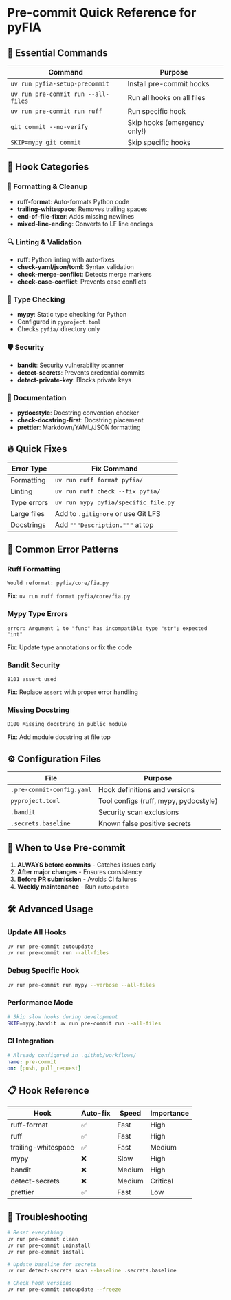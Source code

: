 # Pre-commit Quick Reference for pyFIA

## 🚀 Essential Commands

| Command | Purpose |
|---------|---------|
| `uv run pyfia-setup-precommit` | Install pre-commit hooks |
| `uv run pre-commit run --all-files` | Run all hooks on all files |
| `uv run pre-commit run ruff` | Run specific hook |
| `git commit --no-verify` | Skip hooks (emergency only!) |
| `SKIP=mypy git commit` | Skip specific hooks |

## 🔧 Hook Categories

### 🧹 Formatting & Cleanup
- **ruff-format**: Auto-formats Python code
- **trailing-whitespace**: Removes trailing spaces
- **end-of-file-fixer**: Adds missing newlines
- **mixed-line-ending**: Converts to LF line endings

### 🔍 Linting & Validation
- **ruff**: Python linting with auto-fixes
- **check-yaml/json/toml**: Syntax validation
- **check-merge-conflict**: Detects merge markers
- **check-case-conflict**: Prevents case conflicts

### 🎯 Type Checking
- **mypy**: Static type checking for Python
- Configured in `pyproject.toml`
- Checks `pyfia/` directory only

### 🛡️ Security
- **bandit**: Security vulnerability scanner
- **detect-secrets**: Prevents credential commits
- **detect-private-key**: Blocks private keys

### 📝 Documentation
- **pydocstyle**: Docstring convention checker
- **check-docstring-first**: Docstring placement
- **prettier**: Markdown/YAML/JSON formatting

## 🔥 Quick Fixes

| Error Type | Fix Command |
|------------|-------------|
| Formatting | `uv run ruff format pyfia/` |
| Linting | `uv run ruff check --fix pyfia/` |
| Type errors | `uv run mypy pyfia/specific_file.py` |
| Large files | Add to `.gitignore` or use Git LFS |
| Docstrings | Add `"""Description."""` at top |

## 🚨 Common Error Patterns

### Ruff Formatting
```
Would reformat: pyfia/core/fia.py
```
**Fix**: `uv run ruff format pyfia/core/fia.py`

### Mypy Type Errors
```
error: Argument 1 to "func" has incompatible type "str"; expected "int"
```
**Fix**: Update type annotations or fix the code

### Bandit Security
```
B101 assert_used
```
**Fix**: Replace `assert` with proper error handling

### Missing Docstring
```
D100 Missing docstring in public module
```
**Fix**: Add module docstring at file top

## ⚙️ Configuration Files

| File | Purpose |
|------|---------|
| `.pre-commit-config.yaml` | Hook definitions and versions |
| `pyproject.toml` | Tool configs (ruff, mypy, pydocstyle) |
| `.bandit` | Security scan exclusions |
| `.secrets.baseline` | Known false positive secrets |

## 🎯 When to Use Pre-commit

1. **ALWAYS before commits** - Catches issues early
2. **After major changes** - Ensures consistency
3. **Before PR submission** - Avoids CI failures
4. **Weekly maintenance** - Run `autoupdate`

## 🛠️ Advanced Usage

### Update All Hooks
```bash
uv run pre-commit autoupdate
uv run pre-commit run --all-files
```

### Debug Specific Hook
```bash
uv run pre-commit run mypy --verbose --all-files
```

### Performance Mode
```bash
# Skip slow hooks during development
SKIP=mypy,bandit uv run pre-commit run --all-files
```

### CI Integration
```yaml
# Already configured in .github/workflows/
name: pre-commit
on: [push, pull_request]
```

## 📋 Hook Reference

| Hook | Auto-fix | Speed | Importance |
|------|----------|-------|------------|
| ruff-format | ✅ | Fast | High |
| ruff | ✅ | Fast | High |
| trailing-whitespace | ✅ | Fast | Medium |
| mypy | ❌ | Slow | High |
| bandit | ❌ | Medium | High |
| detect-secrets | ❌ | Medium | Critical |
| prettier | ✅ | Fast | Low |

## 🔧 Troubleshooting

```bash
# Reset everything
uv run pre-commit clean
uv run pre-commit uninstall
uv run pre-commit install

# Update baseline for secrets
uv run detect-secrets scan --baseline .secrets.baseline

# Check hook versions
uv run pre-commit autoupdate --freeze
```